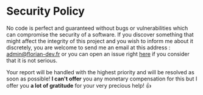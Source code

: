# Security Policy

No code is perfect and guaranteed without bugs or vulnerabilities which can compromise the security of a software.
If you discover something that might affect the integrity of this project and you wish to inform me about it discretely, you are welcome to send me an email at this address : admin@florian-dev.fr or you can open an issue right [here](https://github.com/FlorianLeChat/Facepunch-Commits-Monitor/issues/new) if you consider that it is not serious.

Your report will be handled with the highest priority and will be resolved as soon as possible!
**I can't offer** you any monetary compensation for this but I offer you **a lot of gratitude** for your very precious help! 👍
